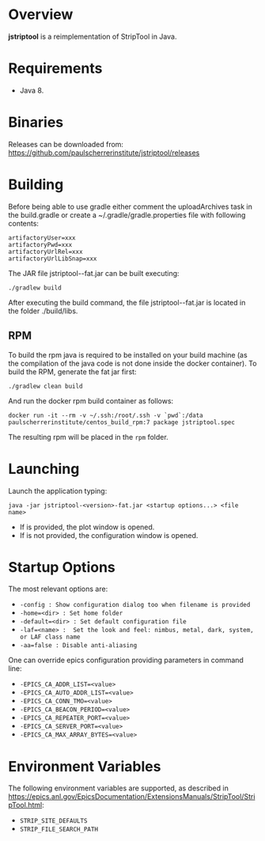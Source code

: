 # Overview

__jstriptool__ is a reimplementation of StripTool in Java. 



# Requirements

 * Java 8. 



# Binaries

Releases can be downloaded from: https://github.com/paulscherrerinstitute/jstriptool/releases



# Building

Before being able to use gradle either comment the uploadArchives task in the build.gradle or create a ~/.gradle/gradle.properties file with following contents:
```
artifactoryUser=xxx
artifactoryPwd=xxx
artifactoryUrlRel=xxx
artifactoryUrlLibSnap=xxx
```

The JAR file jstriptool-<version>-fat.jar can be built executing:
 ```
 ./gradlew build
 ```  

After executing the build command, the file jstriptool-<version>-fat.jar is located in the folder  ./build/libs. 


## RPM
To build the rpm java is required to be installed on your build machine (as the compilation of the java code is not done inside the docker container). To build the RPM, generate the fat jar first:
 ```
 ./gradlew clean build
 ```

And run the docker rpm build container as follows:
```
docker run -it --rm -v ~/.ssh:/root/.ssh -v `pwd`:/data paulscherrerinstitute/centos_build_rpm:7 package jstriptool.spec
```
The resulting rpm will be placed in the `rpm` folder.

# Launching

Launch the application typing:
 ```
 java -jar jstriptool-<version>-fat.jar <startup options...> <file name>
 ```  

 * If <file name> is provided, the plot window is opened.
 * If <file name> is not provided, the configuration window is opened.



# Startup Options

The most relevant options are:

 * `-config : Show configuration dialog too when filename is provided`
 * `-home=<dir> : Set home folder`
 * `-default=<dir> : Set default configuration file`
 * `-laf=<name> :  Set the look and feel: nimbus, metal, dark, system, or LAF class name`
 * `-aa=false : Disable anti-aliasing`

One can override epics configuration providing parameters in command line:

 * `-EPICS_CA_ADDR_LIST=<value>`
 * `-EPICS_CA_AUTO_ADDR_LIST=<value>`
 * `-EPICS_CA_CONN_TMO=<value>`
 * `-EPICS_CA_BEACON_PERIOD=<value>`
 * `-EPICS_CA_REPEATER_PORT=<value>`
 * `-EPICS_CA_SERVER_PORT=<value>`
 * `-EPICS_CA_MAX_ARRAY_BYTES=<value>`



# Environment Variables

The following environment variables are supported, as described in 
https://epics.anl.gov/EpicsDocumentation/ExtensionsManuals/StripTool/StripTool.html:
 
 * `STRIP_SITE_DEFAULTS`
 * `STRIP_FILE_SEARCH_PATH`

